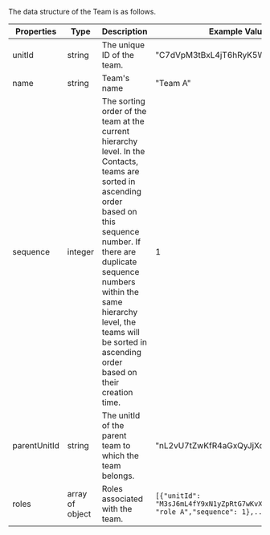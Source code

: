 The data structure of the Team is as follows.

| Properties   | Type            | Description                                                                                                                                                                                                                                                                                          | Example Value                                               |
| ------------ | --------------- | ---------------------------------------------------------------------------------------------------------------------------------------------------------------------------------------------------------------------------------------------------------------------------------------------------- | ----------------------------------------------------------- |
| unitId       | string          | The unique ID of the team.                                                                                                                                                                                                                                                                           | "C7dVpM3tBxL4jT6hRyK5WwQsZgX8fNv"                           |
| name         | string          | Team's name                                                                                                                                                                                                                                                                                          | "Team A"                                                   |
| sequence     | integer         | The sorting order of the team at the current hierarchy level. In the Contacts, teams are sorted in ascending order based on this sequence number. If there are duplicate sequence numbers within the same hierarchy level, the teams will be sorted in ascending order based on their creation time. | 1                                                         |
| parentUnitId | string          | The unitId of the parent team to which the team belongs.                                                                                                                                                                                                                                                                            | "nL2vU7tZwKfR4aGxQyJjXq6YbP5mS9c"                           |
| roles        | array of object | Roles associated with the team.                                                                                                                                                                                                                                                                                  | `[{"unitId": "M3sJ6mL4fY9xN1yZpRtG7wKvX2TcVq","name": "role A","sequence": 1},..}]` |